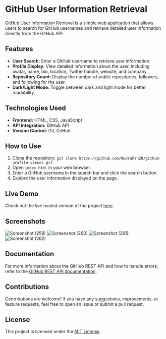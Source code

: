 # GitHub User Information Retrieval

GitHub User Information Retrieval is a simple web application that allows users to search for GitHub usernames and retrieve detailed user information directly from the GitHub API.

## Features
- **User Search:** Enter a GitHub username to retrieve user information.
- **Profile Display:** View detailed information about the user, including avatar, name, bio, location, Twitter handle, website, and company.
- **Repository Count:** Display the number of public repositories, followers, and following for the user.
- **Dark/Light Mode:** Toggle between dark and light mode for better readability.

## Technologies Used
- **Frontend:** HTML, CSS, JavaScript
- **API Integration:** GitHub API
- **Version Control:** Git, GitHub

## How to Use
1. Clone the repository: `git clone https://github.com/Rudraksh28/github-profile-viewer.git`
2. Open `index.html` in your web browser.
3. Enter a GitHub username in the search bar and click the search button.
4. Explore the user information displayed on the page.

## Live Demo
Check out the live hosted version of the project [here](https://github-user-a4c88.web.app/).

## Screenshots
![Screenshot (259)](https://github.com/Rudraksh28/github-profile-viewer/assets/155412000/be010413-f1de-40ec-ada5-92cfd8be9ded)
![Screenshot (260)](https://github.com/Rudraksh28/github-profile-viewer/assets/155412000/384ae9c5-2f14-4ce2-aac5-27a88b716278)
![Screenshot (261)](https://github.com/Rudraksh28/github-profile-viewer/assets/155412000/d3390656-2e4a-41d8-97f3-ac57eb38039a)
![Screenshot (262)](https://github.com/Rudraksh28/github-profile-viewer/assets/155412000/4639212c-95ef-4384-8a5c-a7d489d43ef1)

## Documentation
For more information about the GitHub REST API and how to handle errors, refer to the [GitHub REST API documentation](https://docs.github.com/en/rest/quickstart?apiVersion=2022-11-28).


## Contributions
Contributions are welcome! If you have any suggestions, improvements, or feature requests, feel free to open an issue or submit a pull request.

## License
This project is licensed under the [MIT License](LICENSE).
